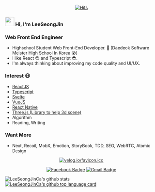 <div align=center>

  [![Hits](https://hits.seeyoufarm.com/api/count/incr/badge.svg?url=https://github.com/LeeSeongJinCa)](https://hits.seeyoufarm.com) 

</div>

### <img src="https://raw.githubusercontent.com/MartinHeinz/MartinHeinz/master/wave.gif" width="30px"> Hi, I'm LeeSeongJin

### Web Front End Engineer 
- Highschool Student Web Front-End Developer. 🧐 (Daedeok Software Meister High School In Korea 😮)
- I like React 😍 and Typescript 😎.
- I'm always thinking about improving my code quality and UI/UX.

### Interest 😆  
  - [ReactJS](https://reactjs.org/)
  - [Typescript](https://www.typescriptlang.org/)
  - [Svelte](https://svelte.dev/)
  - [VueJS](https://vuejs.org/)
  - [React Native](https://reactnative.dev/)
  - [Three.js (Library to help 3d scene)](https://threejs.org/)
  - Algorithm
  - Reading, Writing
  
### Want More
  - Next, Recoil, MobX, Emotion, StoryBook, TDD, SEO, WebRTC, Atomic Design

<div align=center>

  [![velog.io/favicon.ico](https://static.velog.io/favicon.ico)](https://velog.io/@dltjdwls100)
  
  [![Facebook Badge](https://img.shields.io/badge/-Facebook-1877f2?style=flat-square&logo=facebook&logoColor=white&link=https://https://www.facebook.com/profile.php?id=100011423548102)](https://www.facebook.com/profile.php?id=100011423548102)
  [![Gmail Badge](https://img.shields.io/badge/-Gmail-d14836?style=flat-square&logo=Gmail&logoColor=white&link=mailto:dltjdqhr55@gmail.com)](mailto:dltjdqhr55@gmail.com)

</div>

![LeeSeongJinCa's github stats](https://github-readme-stats.vercel.app/api?username=LeeSeongJinCa&show_icons=true)
[![LeeSeongJinCa's github top language card](https://github-readme-stats.vercel.app/api/top-langs/?username=LeeSeongJinCa&layout=compact&theme=gradient)](https://github.com/LeeSeongJinCa)
